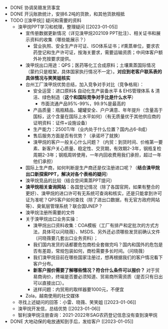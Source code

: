 - DONE 协调吴赣发货事宜
- DONE 开沅账款统计，安排6.2吨的货款，和其他货款相抵
- TODO [[溴甲烷]] 疑问和需要的资料
	- 溴甲烷PPT学习和梳理，整理疑问 [[2023-01-05]]
		- 宣传册数据更新情况（详见溴甲烷202109 PPT批注）、相关证书和展示资料的收集（哪些能展示？）
			- 营业执照、安全生产许可证、ISO体系证书；if熏蒸单位，要求农药登记和生产许可证，按海关要求，需要运输资质；中间体客户额外补充按要求提供。
		- 溴甲烷出口用途：QPS；医药等化工合成原料；土壤熏蒸国际情况（蒙约只是框架，具体国家执行情况不一定）。**对应到老客户联系表的具体情况与笑笑姐核实**
		- 台州工厂溴甲烷优势总结，加入竞争对手对比（竞争格局）：
			- 安全运营：进口原料& 自动化生产装备水平 & EHS管理体系 &
			  清洁、绿色制造（**这个和国际竞争对手比是什么水平**）
				- 市面流通产品95%-99%，99.9%是最高的
			- 产品质量：瓶瓶精品、罐罐安全、户户满意、年年提升（含量高于国标，这个含量在国际上水平如何）（有无质量优于其他供应商的证明资料：证件+设施设备）
			- 生产能力：2500T/年（业内处于什么位置？国内占6-8成）
			- 售后服务方面是否有优势？（承诺坏了就换）
			- 溴甲烷的客户一般关心什么问题？（内贸：到货时间、价格第一要素、新客户关心质量、稳定性、交货期，有效期2-3年，钢瓶复检周期2-3年；钢瓶周转使用，一年内回收费用我们承担，超过一年他们承担）
		- 国际上生产商，如何判断是生产商还是仅注册进口呢？（**结合溴甲烷出口新探索PPT，解决对各个表格的疑问**）
		- 溴甲烷竞品的比较（结合空间熏蒸PPT提问）
		- **溴甲烷相关查询网站**：各国登记情况（除了各国官网，如果有整合的更好）、溴甲烷的进口许可有无系统可查询和核实，还是只能拿到许可证为准呢？QPS客户如何查找（除了进出口数据，有无官方政府网站等）、臭氧层管理系统？联合国UNEP？
		- 溴甲烷注册所需要的文件
		- 关于溴甲烷出口业务实操：
			- 溴甲烷出口资料收集：COA模板（工厂有排产和定批次的方式方法，具体可以问晓薇）、MSDS、另外还必须哪些发货前确认文件（问晓薇要几套出口业务资料）；
			- 我们国内发货的话都要危包商检全套做完吗？国内和国外的危包是否有差距，常规包装如何，商检需要多长时间。（问晓薇）
			- 我们溴甲烷目前在哪些国家注册过，想再根据我们的客户情况看下客户分布。
			- **新客户报价需要了解哪些情况？符合什么条件可以报价？** 对于贸易商询价，终端是否要必须知道、贸易商所需资质（是否只有日出可以直接出口）。
			- 送样问题：内贸用的取样器要1000元，不便宜
		- Zola，越南使用的社交媒体
	- 寻找上述疑问的回答：小雷、晓薇、笑笑姐 [[2023-01-06]]
	- 溴甲烷开发信，总结优势 [[2023-01-06]]
	- 智利溴甲烷注册查询：2021-2022年SAG农药登记信息没有查到溴甲烷
- DONE 大地动保的电放通知到手后，发给客户 [[2023-01-05]]